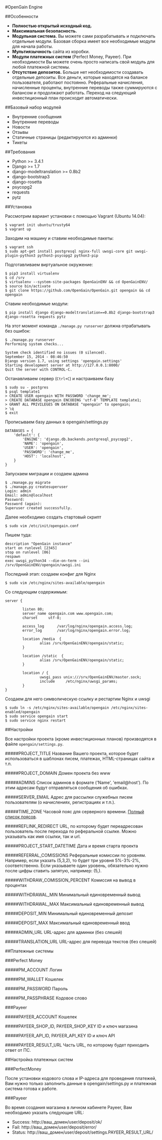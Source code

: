 #OpenGain Engine

##Особенности

* **Полностью открытый исходный код.**
* **Максимальная безопасность.**
* **Модульная система.** Вы можете сами разрабатывать и подключать отдельные модули. Базовая сборка имеет все необходимые модули для начала работы.
* **Мультиязычность** сайта из коробки.
* **Модули платежных систем** (Perfect Money, Payeer). При необходимости Вы можете очень просто написать свой модуль для любой платежной системы.
* **Отсутствие депозитов.** Больше нет необходимости создавать отдельные депозиты. Все деньги, которые находятся на балансе пользователя, работают постоянно. Реферальные начисления, начисленные проценты, внутренние переводы также суммируются с балансом и продолжают работать. Переход на следующий инвестиционный план происходит автоматически.

##Базовый набор модулей

* Внутренние сообщения
* Внутренние переводы
* Новости
* Отзывы
* Статичные страницы (редактируются из админки)
* Тикеты


##Требования

* Python >= 3.4.1
* Django >= 1.7
* django-modeltranslation >= 0.8b2
* django-bootstrap3
* django-rosetta
* psycopg2
* requests
* pytz

##Установка

Рассмотрим вариант  установки с помощью Vagrant (Ubuntu 14.04):

```
$ vagrant init ubuntu/trusty64
$ vagrant up
```

Заходим на машину и ставим необходимые пакеты:

```
$ vagrant ssh
$ sudo apt-get install postgresql nginx-full uwsgi-core git uwsgi-plugin-python3 python3-psycopg2 python3-pip
```

Подготавливаем виртуальное окружение:

```
$ pip3 install virtualenv
$ cd /srv
$ virtualenv --system-site-packages OpenGainENV && cd OpenGainENV/
$ source bin/activate
$ git clone https://github.com/OpenGain/OpenGain.git opengain && cd opengain
```

Ставим необходимые модули:

```
$ pip install django django-modeltranslation==0.8b2 django-bootstrap3 django-rosetta requests pytz
```

На этот момент команда `./manage.py runserver` должна отрабатывать без ошибок:

```
$ ./manage.py runserver
Performing system checks...

System check identified no issues (0 silenced).
September 15, 2014 - 08:46:50
Django version 1.7, using settings 'opengain.settings'
Starting development server at http://127.0.0.1:8000/
Quit the server with CONTROL-C.
```

Останавливаем сервер (`Ctrl+C`) и настраиваем базу

```
$ sudo su - postgres
$ psql template1
> CREATE USER opengain WITH PASSWORD 'change_me';
> CREATE DATABASE opengain ENCODING 'utf-8' TEMPLATE template1;
> GRANT ALL PRIVILEGES ON DATABASE "opengain" to opengain;
> \q
$ exit
```

Прописываем базу данных в opengain/settings.py

```
DATABASES = {
    'default': {
        'ENGINE': 'django.db.backends.postgresql_psycopg2',
        'NAME': 'opengain',
        'USER': 'opengain',
        'PASSWORD': 'change_me',
        'HOST': 'localhost',
    }
}
```
Запускаем миграции и создаем админа

```
$ ./manage.py migrate
$ ./manage.py createsuperuser
Login: admin
Email: admin@localhost
Password: 
Password (again): 
Superuser created successfully.
```
Далее необходимо создать стартовый скрипт

```
$ sudo vim /etc/init/opengain.conf
```

Пишем туда:

```
description "OpenGain instance"
start on runlevel [2345]
stop on runlevel [06]
respawn
exec uwsgi_python34 --die-on-term --ini /srv/OpenGainENV/opengain/uwsgi.ini
```

Последний этап: создаем конфиг для Nginx

```
$ sudo vim /etc/nginx/sites-available/opengain
```

Со следующим содержимым:

```
server {

        listen 80;
        server_name opengain.com www.opengain.com;
        charset     utf-8;

        access_log      /var/log/nginx/opengain.access.log;
        error_log       /var/log/nginx/opengain.error.log;

        location /media  {
                alias /srv/OpenGainENV/opengain/static;
        }

        location /static  {
                alias /srv/OpenGainENV/opengain/static;
        }

        location / {
                uwsgi_pass unix:///srv/OpenGainENV/master.sock;
                include     /etc/nginx/uwsgi_params;
        }
}

```

Создаем для него символическую ссылку и рестартим Nginx и uwsgi

```
$ sudo ln -s /etc/nginx/sites-available/opengain /etc/nginx/sites-enabled/opengain
$ sudo service opengain start
$ sudo service nginx restart
```

##Настройки

Все настройки проекта (кроме инвестиционных планов) производятся в файле `opengain/settings.py`.

#####PROJECT_TITLE
Название Вашего проекта, которое будет использоваться в шаблонах писем, платежах, HTML-страницах сайта и т.п.

#####PROJECT_DOMAIN
Домен проекта без www

#####ADMINS
Список админов в формате ('Name', 'email@host'). По этим адресам будут отправляться сообщения об ошибках.

#####SERVER_EMAIL
Адрес для рассылки служебных писем пользователям (о начислениях, регистрациях и т.п.).

#####TIME_ZONE
Часовой пояс для серверного времени. [Полный список поясов](http://en.wikipedia.org/wiki/List_of_tz_database_time_zones).

#####REFLINK_REDIRECT
URL, по которому будет переадресован пользователь после перехода по реферальной ссылке. Можно указывать как имя ссылки, так и url.

#####PROJECT_START_DATETIME
Дата и время старта проекта

#####REFERRAL_COMISSIONS
Реферальные комиссии по уровням. Например, если указать (5,3,2), то будет три уровня 5%-3%-2%, соответственно. Если указываете один уровень, обязательно нужно после цифры ставить запятую, например: (5,).

#####WITHDRAW_COMISSION_PERCENT
Комиссия на вывод в процентах

#####WITHDRAWAL_MIN
Минимальный единовременный вывод

#####WITHDRAWAL_MAX
Максимальный единовременный вывод

#####DEPOSIT_MIN
Минимальный единовременный депозит

#####DEPOSIT_MAX
Максимальный единовременный ввод

#####ADMIN_URL
URL-адрес для админки (без слешей)

#####TRANSLATION_URL
URL-адрес для перевода текстов (без слешей)

##Платежные системы

###Perfect Money

#####PM_ACCOUNT
Логин

#####PM_WALLET
Кошелек 

#####PM_PASSWORD
Пароль 

#####PM_PASSPHRASE
Кодовое слово 

###Payeer

#####PAYEER_ACCOUNT
Кошелек

#####PAYEER_SHOP_ID, PAYEER_SHOP_KEY
ID и ключ магазина

#####PAYEER_API_ID, PAYEER_API_KEY
ID и ключ API

#####PAYEER_RESULT_URL
Часть URL, по которому будет приходить ответ от ПС.

##Настройка платежных систем

###PerfectMoney

После установки кодового слова и IP-адреса для проведения платежей, Вам нужно только заполнить данные в opengain/settings.py и платежная система готова к работе.

###Payeer

Во время создания магазина в личном кабинете Payeer, Вам необходимо указать следующие URL:

* Success: http://ваш_домен/user/deposit/ok/
* Fail: http://ваш_домен/user/deposit/error/
* Status: http://ваш_домен/user/deposit/settings.PAYEER_RESULT_URL/

